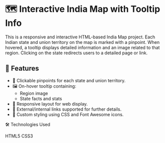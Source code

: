 # 🗺️ Interactive India Map with Tooltip Info

This is a responsive and interactive HTML-based India Map project. Each Indian state and union territory on the map is marked with a pinpoint. When hovered, a tooltip displays detailed information and an image related to that region. Clicking on the state redirects users to a detailed page or link.

## 🌟 Features

- 📍 Clickable pinpoints for each state and union territory.
- 🖼️ On-hover tooltip containing:
  - Region image
  - State facts and stats
- 📱 Responsive layout for web display.
- 🔗 External/internal links supported for further details.
- 💅 Custom styling using CSS and Font Awesome icons.

🛠️ Technologies Used

HTML5
CSS3
